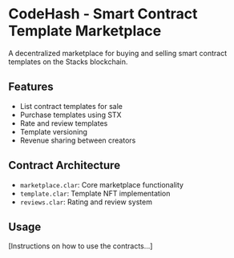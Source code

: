 # CodeHash - Smart Contract Template Marketplace

A decentralized marketplace for buying and selling smart contract templates on the Stacks blockchain.

## Features
- List contract templates for sale
- Purchase templates using STX
- Rate and review templates
- Template versioning
- Revenue sharing between creators

## Contract Architecture
- `marketplace.clar`: Core marketplace functionality
- `template.clar`: Template NFT implementation
- `reviews.clar`: Rating and review system

## Usage
[Instructions on how to use the contracts...]
